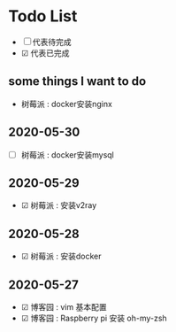 # Todo List

* ☐ 代表待完成
* ☑︎ 代表已完成

## some things I want to do

* 树莓派 : docker安装nginx

## 2020-05-30

* ☐ 树莓派 : docker安装mysql

## 2020-05-29

* ☑︎ 树莓派 : 安装v2ray

## 2020-05-28

* ☑︎ 树莓派 : 安装docker

## 2020-05-27

* ☑︎ 博客园 : vim 基本配置
* ☑︎ 博客园 : Raspberry pi 安装 oh-my-zsh

